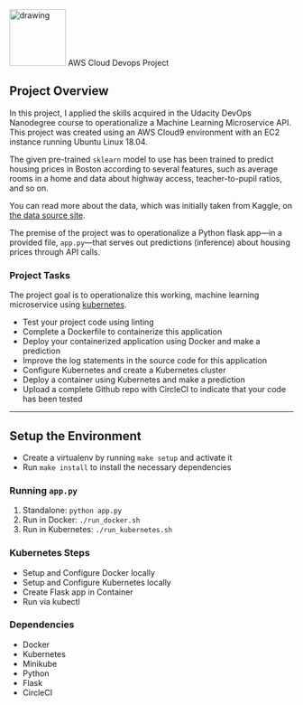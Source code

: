 <img src="https://circleci.com/circleci-logo-stacked-fb.png" alt="drawing" width="100"/>
AWS Cloud Devops Project

## Project Overview

In this project, I applied the skills acquired in the Udacity DevOps Nanodegree course to operationalize a Machine Learning Microservice API. 
This project was created using an AWS Cloud9 environment with an EC2 instance running Ubuntu Linux 18.04.

The given pre-trained `sklearn` model to use has been trained to predict housing prices in Boston according to several features, such as average rooms in a home and data about highway access, teacher-to-pupil ratios, and so on.

You can read more about the data, which was initially taken from Kaggle, on [the data source site](https://www.kaggle.com/c/boston-housing).

The premise of the project was to operationalize a Python flask app—in a provided file, `app.py`—that serves out predictions (inference) about housing prices through API calls.

### Project Tasks

The project goal is to operationalize this working, machine learning microservice using [kubernetes](https://kubernetes.io/).
* Test your project code using linting
* Complete a Dockerfile to containerize this application
* Deploy your containerized application using Docker and make a prediction
* Improve the log statements in the source code for this application
* Configure Kubernetes and create a Kubernetes cluster
* Deploy a container using Kubernetes and make a prediction
* Upload a complete Github repo with CircleCI to indicate that your code has been tested


---

## Setup the Environment

* Create a virtualenv by running `make setup` and activate it
* Run `make install` to install the necessary dependencies

### Running `app.py`

1. Standalone:  `python app.py`
2. Run in Docker:  `./run_docker.sh`
3. Run in Kubernetes:  `./run_kubernetes.sh`

### Kubernetes Steps

* Setup and Configure Docker locally
* Setup and Configure Kubernetes locally
* Create Flask app in Container
* Run via kubectl

### Dependencies 
* Docker
* Kubernetes
* Minikube
* Python
* Flask
* CircleCI

